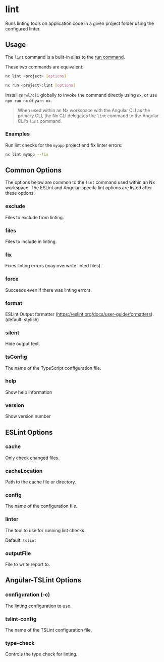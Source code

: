 # lint

Runs linting tools on application code in a given project folder using the configured linter.

## Usage

The `lint` command is a built-in alias to the [run command](/angular/cli/run).

These two commands are equivalent:

```bash
nx lint <project> [options]
```

```bash
nx run <project>:lint [options]
```

Install `@nrwl/cli` globally to invoke the command directly using `nx`, or use `npm run nx` or `yarn nx`.

> When used within an Nx workspace with the Angular CLI as the primary CLI, the Nx CLI delegates the `lint` command to the Angular CLI's `lint` command.

### Examples

Run lint checks for the `myapp` project and fix linter errors:

```bash
nx lint myapp --fix
```

## Common Options

The options below are common to the `lint` command used within an Nx workspace. The ESLint and Angular-specifc lint options are listed after these options.

### exclude

Files to exclude from linting.

### files

Files to include in linting.

### fix

Fixes linting errors (may overwrite linted files).

### force

Succeeds even if there was linting errors.

### format

ESLint Output formatter (https://eslint.org/docs/user-guide/formatters). (default: stylish)

### silent

Hide output text.

### tsConfig

The name of the TypeScript configuration file.

### help

Show help information

### version

Show version number

## ESLint Options

### cache

Only check changed files.

### cacheLocation

Path to the cache file or directory.

### config

The name of the configuration file.

### linter

The tool to use for running lint checks.

Default: `tslint`

### outputFile

File to write report to.

## Angular-TSLint Options

### configuration (-c)

The linting configuration to use.

### tslint-config

The name of the TSLint configuration file.

### type-check

Controls the type check for linting.
